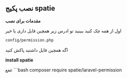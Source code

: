 ## نصب پکیج spatie

__مقدمات برای نصب__

اول از همه چک کنید ببینید تو ادرس زیر همچین فایل داری یا خیر 
```bash
config/permission.php
```



اگه همچین فایل داشتید پاکش کنید

__install spatie__

غغع
‍```bash
 composer require spatie/laravel-permission
 ```

